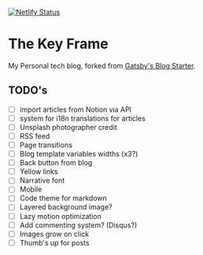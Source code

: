 [![Netlify Status](https://api.netlify.com/api/v1/badges/fa20d50a-d2a8-4938-8ca6-855a04c3f0e6/deploy-status)](https://app.netlify.com/sites/thekeyframe/deploys)

# The Key Frame

My Personal tech blog, forked from [Gatsby's Blog Starter](https://www.gatsbyjs.com/starters/gatsbyjs/gatsby-starter-blog).

## TODO's

- [ ] import articles from Notion via API
- [ ] system for i18n translations for articles
- [ ] Unsplash photographer credit
- [ ] RSS feed
- [ ] Page transitions
- [ ] Blog template variables widths (x3?)
- [ ] Back button from blog
- [ ] Yellow links
- [ ] Narrative font
- [ ] Mobile
- [ ] Code theme for markdown
- [ ] Layered background image?
- [ ] Lazy motion optimization
- [ ] Add commenting system? (Disqus?)
- [ ] Images grow on click
- [ ] Thumb's up for posts
